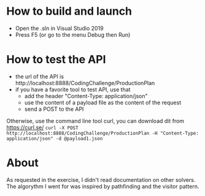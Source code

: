 # How to build and launch
- Open the .sln in Visual Studio 2019
- Press F5 (or go to the menu Debug then Run)

# How to test the API
- the url of the API is http://localhost:8888/CodingChallenge/ProductionPlan
- if you have a favorite tool to test API, use that
	- add the header "Content-Type: application/json"
	- use the content of a payload file as the content of the request
	- send a POST to the API

Otherwise, use the command line tool curl, you can download dit from https://curl.se/
```curl -X POST http://localhost:8888/CodingChallenge/ProductionPlan -H "Content-Type: application/json" -d @payload1.json```

# About
As requested in the exercise, I didn't read documentation on other solvers.
The algorythm I went for was inspired by pathfinding and the visitor pattern.